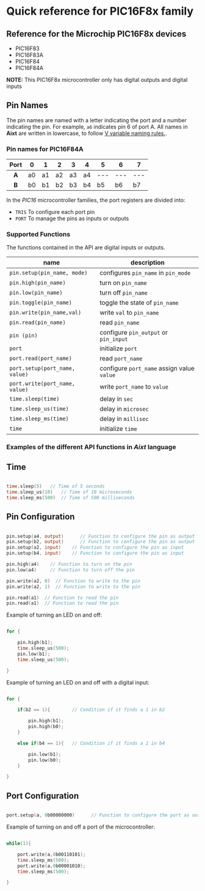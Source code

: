 # Quick reference for PIC16F8x family

## Reference for the Microchip PIC16F8x devices
- PIC16F83
- PIC16F83A
- PIC16F84
- PIC16F84A

**NOTE:** This PIC16F8x microcontroller only has digital outputs and digital inputs

## Pin Names
The pin names are named with a letter indicating the port and a number indicating the pin. For example, `a6` indicates pin 6 of port A. All names in **Aixt** are written in lowercase, to follow [V variable naming rules.](https://github.com/vlang/v/blob/master/doc/docs.md#variables).


### Pin names for PIC16F84A
| Port | 0 | 1 | 2 | 3 | 4 | 5 | 6 | 7 |
|:----:|---|---|---|---|---|---|---|---|
| **A**| a0| a1| a2| a3| a4|---|---|---|
| **B**| b0| b1| b2| b3| b4| b5| b6| b7|

In the _PIC16_ microcontroller families, the port registers are divided into:

- `TRIS` To configure each port pin
- `PORT` To manage the pins as inputs or outputs

### Supported Functions
The functions contained in the API are digital inputs or outputs.

name                                  | description
--------------------------------------|------------------------------
`pin.setup(pin_name, mode)`           | configures `pin_name` in `pin_mode`
`pin.high(pin_name)`                  | turn on `pin_name`
`pin.low(pin_name)`                   | turn off `pin_name`
`pin.toggle(pin_name)`                | toggle the state of `pin_name`
`pin.write(pin_name,val)`             | write `val` to `pin_name`
`pin.read(pin_name)`                  | read `pin_name`
`pin (pin)`                           | configure `pin_output` or `pin_input`
`port`                                | initialize `port`
`port.read(port_name)`                | read `port_name`
`port.setup(port_name, value)`        | configure `port_name` assign value `value`
`port.write(port_name, value)`        | write `port_name` to `value`
`time.sleep(time)`                    | delay in `sec`
`time.sleep_us(time)`                 | delay in `microsec`
`time.sleep_ms(time)`                 | delay in `millisec`
`time`                                | initialize `time`

### Examples of the different API functions in _Aixt_ language

## Time

```v

time.sleep(5)	// Time of 5 seconds
time.sleep_us(10)	// Time of 10 microseconds
time.sleep_ms(500)	// Time of 500 milliseconds

```

## Pin Configuration

```v

pin.setup(a4, output)      // Function to configure the pin as output
pin.setup(b2, output)      // Function to configure the pin as output
pin.setup(a2, input)    // Function to configure the pin as input
pin.setup(b4, input)    // Function to configure the pin as input

pin.high(a4)    // Function to turn on the pin
pin.low(a4)     // Function to turn off the pin

pin.write(a2, 0)  // Function to write to the pin
pin.write(a2, 1)  // Function to write to the pin

pin.read(a1)  // Function to read the pin
pin.read(a1)  // Function to read the pin

```

Example of turning an LED on and off:

```v

for {

    pin.high(b1);
    time.sleep_us(500);
    pin.low(b1);
    time.sleep_us(500);

}

```
Example of turning an LED on and off with a digital input:

```v

for {

    if(b2 == 1){        // Condition if it finds a 1 in b2

        pin.high(b1);
        pin.high(b0);
    }

    else if(b4 == 1){   // Condition if it finds a 1 in b4

        pin.low(b1);
        pin.low(b0);
    }

}

```
## Port Configuration

```v

port.setup(a, 0b00000000)      // Function to configure the port as output

```

Example of turning on and off a port of the microcontroller:

```v

while(1){

    port.write(a,0b00110101);
    time.sleep_ms(500);
    port.write(a,0b00001010);
    time.sleep_ms(500);

}

```
